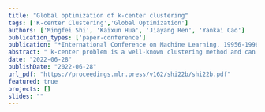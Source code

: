 ```yaml
---
title: "Global optimization of k-center clustering"
tags: ['K-center Clustering','Global Optimization']
authors: ['Mingfei Shi', 'Kaixun Hua', 'Jiayang Ren', 'Yankai Cao']
publication_types: ['paper-conference']
publication: "*International Conference on Machine Learning, 19956-19966*"
abstract: " k-center problem is a well-known clustering method and can be formulated as a mixed-integer nonlinear programming problem. This work provides a practical global optimization algorithm for this task based on a reduced-space spatial branch and bound scheme. This algorithm can guarantee convergence to the global optimum by only branching on the centers of clusters, which is independent of the dataset’s cardinality. In addition, a set of feasibility-based bounds tightening techniques are proposed to narrow down the domain of centers and significantly accelerate the convergence. To demonstrate the capacity of this algorithm, we present computational results on 32 datasets. Notably, for the dataset with 14 million samples and 3 features, the serial implementation of the algorithm can converge to an optimality gap of 0.1% within 2 hours. Compared with a heuristic method, the global optimum obtained by our algorithm can reduce the objective function on average by 30.4%."
date: "2022-06-28"
publishDate: "2022-06-28"
url_pdf: "https://proceedings.mlr.press/v162/shi22b/shi22b.pdf"
featured: true
projects: []
slides: ""
---
```

